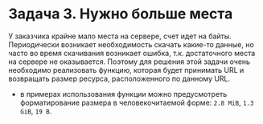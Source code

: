 # Задача 3. Нужно больше места

У заказчика крайне мало места на сервере, счет идет на байты. Периодически
возникает необходимость скачать какие-то данные, но часто во время скачивания
возникает ошибка, т.к. достаточного места на сервере не оказывается. 
Поэтому для решения этой задачи очень необходимо реализовать функцию, которая 
будет принимать URL и возвращать размер ресурса, расположенного по данному URL.

* в примерах использования функции можно предусмотреть форматирование размера
в человекочитаемой форме: `2.8 MiB`, `1.3 GiB`, `19 B`.